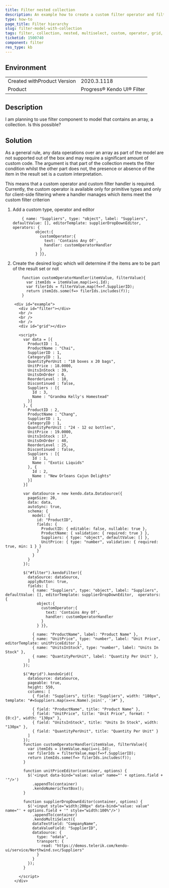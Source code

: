 ```yaml
---
title: Filter nested collection
description: An example how to create a custom filter operator and filter a collection nested in the model and filter an array column in the Grid.
type: how-to
page_title: Filter hierarchy
slug: filter-model-with-collection
tags: filter, collection, nested, multiselect, custom, operator, grid, hierarchy, array, column
ticketid: 1500740
component: filter
res_type: kb
---
```


## Environment
<table>
	<tbody>
		<tr>
			<td>Created withProduct Version</td>
			<td>2020.3.1118</td>
		</tr>
		<tr>
			<td>Product</td>
			<td>Progress® Kendo UI® Filter</td>
		</tr>
	</tbody>
</table>


## Description

I am planning to use filter component to model that contains an array, a collection. Is this possible?

## Solution

As a general rule, any data operations over an array as part of the model are not supported out of the box and may require a significant amount of custom code. The argument is that part of the collection meets the filter condition whilst the other part does not, the presence or absence of the item in the result set is a custom interpretation.

This means that a custom operator and custom filter handler is required. Currently, the custom operator is available only for primitive types and only for client-side filtering where a handler manages which items meet the custom filter criterion

1. Add a custom type, operator and editor

    ```
        { name: "Suppliers", type: "object", label: "Suppliers", defaultValue: [], editorTemplate: supplierDropDownEditor,  operators: {
              object:{
                customOperator:{
                  text: 'Contains Any Of',
                  handler: customOperatorHandler
                }
              } }},
    ```

1. Create the desired logic which will determine if the items are to be part of the result set or not

    ```
        function customOperatorHandler(itemValue, filterValue){
          var itemIds = itemValue.map(i=>i.Id);
          var filerIds = filterValue.map(f=>f.SupplierID);
          return itemIds.some(f=> filerIds.includes(f));
        }
    ```

```dojo
    <div id="example">
      <div id="filter"></div>
      <br />
      <br />
      <br />
      <div id="grid"></div>

      <script>
        var data = [{
          ProductID : 1,
          ProductName : "Chai",
          SupplierID : 1,
          CategoryID : 1,
          QuantityPerUnit : "10 boxes x 20 bags",
          UnitPrice : 18.0000,
          UnitsInStock : 39,
          UnitsOnOrder : 0,
          ReorderLevel : 10,
          Discontinued : false,
          Suppliers : [{
            Id : 3,
            Name : "Grandma Kelly's Homestead"
          }]
        }, {
          ProductID : 2,
          ProductName : "Chang",
          SupplierID : 1,
          CategoryID : 1,
          QuantityPerUnit : "24 - 12 oz bottles",
          UnitPrice : 19.0000,
          UnitsInStock : 17,
          UnitsOnOrder : 40,
          ReorderLevel : 25,
          Discontinued : false,
          Suppliers : [{
            Id : 1,
            Name : "Exotic Liquids"
          }, {
            Id : 2,
            Name : "New Orleans Cajun Delights"
          }]
        }]

        var dataSource = new kendo.data.DataSource({
          pageSize: 20,
          data: data,
          autoSync: true,
          schema: {
            model: {
              id: "ProductID",
              fields: {
                ProductID: { editable: false, nullable: true },
                ProductName: { validation: { required: true } },
                Suppliers: { type: "object", defaultValue: [] },
                UnitPrice: { type: "number", validation: { required: true, min: 1 } }
              }
            }
          }
        });

        $("#filter").kendoFilter({
          dataSource: dataSource,
          applyButton: true,
          fields: [
            { name: "Suppliers", type: "object", label: "Suppliers", defaultValue: [], editorTemplate: supplierDropDownEditor,  operators: {
              object:{
                customOperator:{
                  text: 'Contains Any Of',
                  handler: customOperatorHandler
                }
              } }},

            { name: "ProductName", label: "Product Name" },
            { name: "UnitPrice", type: "number", label: "Unit Price", editorTemplate: unitPriceEditor },
            { name: "UnitsInStock", type: "number", label: "Units In Stock" },
            { name: "QuantityPerUnit", label: "Quantity Per Unit" },
          ]
        });

        $("#grid").kendoGrid({
          dataSource: dataSource,
          pageable: true,
          height: 550,
          columns: [
            { field: "Suppliers", title: "Suppliers", width: "180px", template: "#=Suppliers.map(x=>x.Name).join(', ')#" },

            { field: "ProductName", title: "Product Name" },
            { field: "UnitPrice", title: "Unit Price", format: "{0:c}", width: "130px" },
            { field: "UnitsInStock", title: "Units In Stock", width: "130px" },
            { field: "QuantityPerUnit", title: "Quantity Per Unit" }
          ]
        });
        function customOperatorHandler(itemValue, filterValue){
          var itemIds = itemValue.map(i=>i.Id);
          var filerIds = filterValue.map(f=>f.SupplierID);
          return itemIds.some(f=> filerIds.includes(f));
        }

        function unitPriceEditor(container, options) {
          $('<input data-bind="value: value" name="' + options.field + '"/>')
            .appendTo(container)
            .kendoNumericTextBox();
        }

        function supplierDropDownEditor(container, options) {
          $('<input style="width:200px" data-bind="value: value" name="' + options.field + '" style="width:100%"/>')
            .appendTo(container)
            .kendoMultiSelect({
            dataTextField: "CompanyName",
            dataValueField: "SupplierID",
            dataSource: {
              type: "odata",
              transport: {
                read: "https://demos.telerik.com/kendo-ui/service/Northwind.svc/Suppliers"
              }
            }
          });
        }

      </script>
    </div>
```
